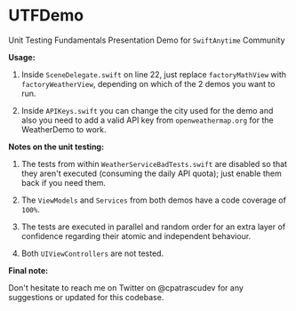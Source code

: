 # UTFDemo
Unit Testing Fundamentals Presentation Demo for `SwiftAnytime` Community

**Usage:**

1. Inside `SceneDelegate.swift` on line 22, just replace `factoryMathView` with `factoryWeatherView`, depending on which of the 2 demos you want to run.

2. Inside `APIKeys.swift` you can change the city used for the demo and also you need to add a valid API key from `openweathermap.org` for the WeatherDemo to work.

**Notes on the unit testing:**

1. The tests from within `WeatherServiceBadTests.swift` are disabled so that they aren't executed (consuming the daily API quota); just enable them back if you need them.

2. The `ViewModels` and `Services` from both demos have a code coverage of `100%`.

3. The tests are executed in parallel and random order for an extra layer of confidence regarding their atomic and independent behaviour.

4. Both `UIViewControllers` are not tested.

**Final note:**

Don't hesitate to reach me on Twitter on @cpatrascudev for any suggestions or updated for this codebase.
